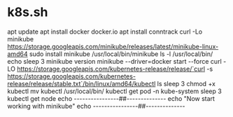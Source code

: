 # k8s.sh
apt update
apt install docker docker.io
apt install conntrack
curl -Lo minikube https://storage.googleapis.com/minikube/releases/latest/minikube-linux-amd64
sudo install minikube /usr/local/bin/minikube
ls -l /usr/local/bin/
echo 
sleep 3
minikube version
minikube --driver=docker  start --force
curl -LO https://storage.googleapis.com/kubernetes-release/release/`curl -s https://storage.googleapis.com/kubernetes-release/release/stable.txt`/bin/linux/amd64/kubectl
ls
sleep 3
chmod +x kubectl 
mv kubectl /usr/local/bin/
kubectl get pod -n kube-system
sleep 3
kubectl get node
echo ----------------##--------------
echo "Now start working with minikube"
echo ----------------##--------------
